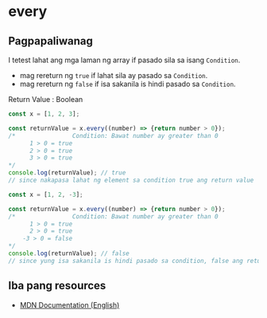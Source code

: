 # every

## Pagpapaliwanag

I tetest lahat ang mga laman ng array if pasado sila sa isang `Condition`.

- mag rereturn ng `true` if lahat sila ay pasado sa `Condition`.
- mag rereturn ng `false` if isa sakanila is hindi pasado sa `Condition`.

Return Value : Boolean
```javascript
const x = [1, 2, 3];

const returnValue = x.every((number) => {return number > 0});
/*                Condition: Bawat number ay greater than 0
      1 > 0 = true
      2 > 0 = true
      3 > 0 = true
*/
console.log(returnValue); // true
// since nakapasa lahat ng element sa condition true ang return value
```

```jsx
const x = [1, 2, -3];

const returnValue = x.every((number) => {return number > 0});
/*                Condition: Bawat number ay greater than 0
      1 > 0 = true
      2 > 0 = true
    -3 > 0 = false
*/
console.log(returnValue); // false
// since yung isa sakanila is hindi pasado sa condition, false ang return value
```

## Iba pang resources
- [MDN Documentation (English)](https://developer.mozilla.org/en-US/docs/Web/JavaScript/Reference/Global_Objects/Array/every)
